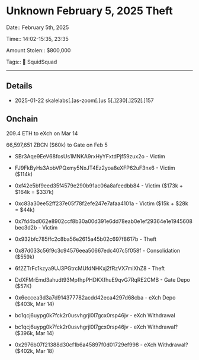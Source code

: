 # Unknown February 5, 2025 Theft

Date:: February 5th, 2025

Time:: 14:02-15:35, 23:35

Amount Stolen:: $800,000

Tags:: 🔑 SquidSquad

---

## Details

- 2025-01-22  skalelabs[.]as-zoom[.]us    5[.]230[.]252[.]157




## Onchain

209.4 ETH to eXch on Mar 14

66,597,651 ZBCN ($60k) to Gate on Feb 5

- SBr3Aqe9EeV68fosUs1MNKA9rxHyYFxtdPjf59zux2o - Victim
- FJ9FkByHs3AobVPQxmy5NxJT4Ez2yoa8eXFP62uF3nx6 - Victim ($114k)
- 0xf42e5bf9eed35f4579e290b91ac06a8afeedbb84 - Victim ($173k + $164k = $337k)
- 0xc83a30ee52ff237e05f78f2efe247e7afaa4101a - Victim ($15k + $28k = $44k)
- 0x7fd4bd062e8902ccf8b30a00d391e6dd78eab0e1ef29364e1e1945608bec3d2b - Victim

- 0x932bfc785ffc2c8ba56e2615a45b02c697f8617b - Theft
- 0x87d033c56f9c3c94576eea50667edc407c5f058f - Consolidation ($559k)
- 6f2ZTrFc1kzya9UJ3PGtrcMUfdNHKxj2fRzVX7miXhZ8 - Theft
- DdXFMrEmd3ahudt93MpfhpPHDKXfhuE9qvG7RqRE2CMB - Gate Depo ($57K)

- 0x6eccea3d3a7d914377782acdd42eca4297d68cba - eXch Depo ($403k, Mar 14)
- bc1qcj6uypg0k7fck2r0usvhgrjl0l7gcx0rsp46jv - eXch Withdrawal

- bc1qcj6uypg0k7fck2r0usvhgrjl0l7gcx0rsp46jv - eXch Withdrawal? ($396k, Mar 14)
- 0x2976b07f21388d30cf1b6a45897f0d01729ef998 - eXch Withdrawal? ($402k, Mar 18)
